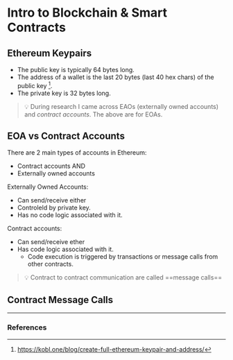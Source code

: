 # Intro to Blockchain & Smart Contracts
## Ethereum Keypairs
- The public key is typically 64 bytes long.
- The address of a wallet is the last 20 bytes (last 40 hex chars) of the public key [^1].
- The private key is 32 bytes long.

> 💡 During research I came across EAOs (externally owned accounts) and _contract accounts_. The above are for EOAs.

## EOA vs Contract Accounts
There are 2 main types of accounts in Ethereum:
- Contract accounts AND
- Externally owned accounts

Externally Owned Accounts:
- Can send/receive either
- Controleld by private key.
- Has no code logic associated with it.

Contract accounts:
- Can send/receive ether
- Has code logic associated with it.
	- Code execution is triggered by transactions or message calls from other contracts.
> 💡 Contract to contract communication are called ==message calls==


## Contract Message Calls





---
### References
[^1]: https://kobl.one/blog/create-full-ethereum-keypair-and-address/
